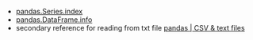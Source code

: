 - [pandas.Series.index](https://pandas.pydata.org/docs/reference/api/pandas.Series.index.html)
- [pandas.DataFrame.info](https://pandas.pydata.org/docs/reference/api/pandas.DataFrame.info.html)
- secondary reference for reading from txt file [pandas | CSV & text files](https://pandas.pydata.org/docs/user_guide/io.html)